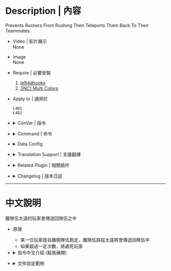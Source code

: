 # Description | 內容
Prevents Rushers From Rushing Then Teleports Them Back To Their Teammates.

* Video | 影片展示
<br/>None

* Image
<br/>None

* Require | 必要安裝
    1. [left4dhooks](https://forums.alliedmods.net/showthread.php?t=321696)
    2. [[INC] Multi Colors](https://github.com/fbef0102/L4D1_2-Plugins/releases/tag/Multi-Colors)

* Apply to | 適用於
    ```
    L4D1
    L4D2
    ```

* <details><summary>ConVar | 指令</summary>

    * cfg/sourcemod/no-rushing.cfg
        ```php
        // Maximum rushing limits
        no-rushing_limit "2"

        // Minimum number of alive survivors before No-Rushing function works. Must be 3 or greater.
        no-rushing_require_survivors "3"

        // Ignore Incapacitated Survivors?
        no-rushing_ignore_incapacitated "0"

        // Modes: 0=Teleport only, 1=Teleport and kill after reaching limits, 2=Teleport and kick after reaching limits.
        no-rushing_action_rushers "1"
        ```
</details>

* <details><summary>Command | 命令</summary>

    None
</details>

* <details><summary>Data Config</summary>

    * configs\no-rushing.cfg
        ```php
        "no-rushing"
        {
            "c12m4_barn" // map name
            {
                // 1=Enable plugin, 0=Disable plguin in this map
                "Enable"	"1"
                
                // [0.00~1.00] Warn rushers if they reached this distance (No teleportations, just warnings.)
                "Notice_Rushing_Distance"		"0.15" 
                
                // [0.00~1.00] Teleport rusher back to team after reaching this distance
                "Teleport_Rushing_Distance"				"0.2"
                
                // [0.00~1.00] Teleport player back to team if player is behind team and reach this distance
                "Teleport_Behind_Distance"				"0.31"
                
                // Only teleport player back to team if far away range from team (To prevent nav bug)
                "Range_Distance"				"600.0"
            }

            ...
        }
        ```
</details>

* <details><summary>Translation Support | 支援翻譯</summary>

    ```
    English
    繁體中文
    简体中文
    Russian
    ```
</details>

* <details><summary>Related Plugin | 相關插件</summary>

    1. [l4d_together](https://github.com/fbef0102/Game-Private_Plugin/blob/main/Plugin_%E6%8F%92%E4%BB%B6/Anti_Griefer_%E9%98%B2%E6%83%A1%E6%84%8F%E8%B7%AF%E4%BA%BA/l4d_together/readme.md): A simple anti - runner system , punish the runner by spawn SI behind her.
        * 離隊伍太遠的玩家，特感代替月亮懲罰你
</details>

* <details><summary>Changelog | 版本日誌</summary>

    * v1.1h (2024-8-4)
        * Update Config file

    * v1.0h (2024-7-26)
        * Update Config file

    * v1.7 (2023-2-10)
        * Remake code
        * Replace l4d2direct with left4dhooks
        * Rremove l4d_stock.inc

    * v1.0
        * [Original Plugin by cravenge](https://forums.alliedmods.net/showthread.php?p=2411516)
</details>

- - - -
# 中文說明
離隊伍太遠的玩家會傳送回隊伍之中

* 原理
    * 某一位玩家擅自離開隊伍跑走，離隊伍路程太遠將會傳送回隊伍中
    * 如果超過一定次數，將處死玩家

* <details><summary>指令中文介紹 (點我展開)</summary>

    * cfg/sourcemod/no-rushing.cfg
        ```php
        // 擅自離開隊伍的最大次數 (超過一定次數，將懲罰玩家)
        no-rushing_limit "2"

        // 倖存者隊伍至少需要的活著人數，此插件才會運作 (至少要3人以上)
        no-rushing_require_survivors "3"

        // 為1時，擅自離開隊伍的玩家如果是倒地狀態則不懲罰
        no-rushing_ignore_incapacitated "0"

        // 如何懲罰擅自離隊的玩家 0=傳送回隊伍, 1=傳送回隊伍並處死 (超過容忍次數), 2傳送回隊伍並踢出遊戲 (超過容忍次數).
        no-rushing_action_rushers "1"
        ```
</details>


* <details><summary>文件設定範例</summary>

    * configs\no-rushing.cfg
        ```php
        "no-rushing"
        {
            "c12m4_barn" //地圖名
            {
                // 1=在這張地圖開啟插件, 0=在這張地圖關閉插件
                "Enable"	"1"
                
                // [0.00~1.00] 往前離開隊伍超過15%路程會警告
                "Notice_Rushing_Distance"		"0.15" 
                
                // [0.00~1.00] 往前離開隊伍超過20%路程會傳送回隊伍中
                "Teleport_Rushing_Distance"				"0.2"
                
                // [0.00~1.00] 落後隊伍於後方並且超過31%路程會傳送回隊伍中
                "Teleport_Behind_Distance"				"0.31"
                
                // 與隊伍超過此距離才會傳送玩家並懲罰 (避免隔牆 nav bug)
                "Range_Distance"				"600.0"
            }

            ...
        }
        ```
</details>

